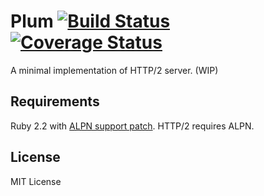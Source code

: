 # Plum [![Build Status](https://travis-ci.org/rhenium/plum.png?branch=master)](https://travis-ci.org/rhenium/plum) [![Coverage Status](https://coveralls.io/repos/rhenium/plum/badge.png)](https://coveralls.io/r/rhenium/plum)
A minimal implementation of HTTP/2 server. (WIP)

## Requirements
Ruby 2.2 with [ALPN support patch](https://gist.github.com/rhenium/b1711edcc903e8887a51). HTTP/2 requires ALPN.

## License
MIT License
